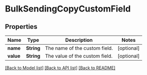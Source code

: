 # BulkSendingCopyCustomField

## Properties
Name | Type | Description | Notes
------------ | ------------- | ------------- | -------------
**name** | **String** | The name of the custom field. | [optional] 
**value** | **String** | The value of the custom field. | [optional] 

[[Back to Model list]](../README.md#documentation-for-models) [[Back to API list]](../README.md#documentation-for-api-endpoints) [[Back to README]](../README.md)


